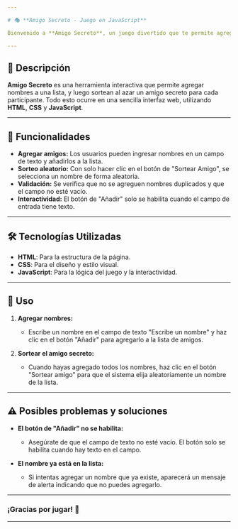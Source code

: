 ```yaml
---

# 🎭 **Amigo Secreto - Juego en JavaScript**

Bienvenido a **Amigo Secreto**, un juego divertido que te permite agregar amigos a una lista y hacer un sorteo aleatorio para descubrir quién te ha tocado. Este proyecto está desarrollado en **JavaScript** y es perfecto para eventos como intercambios de regalos entre amigos, familiares o compañeros de trabajo.

---
```


## 📑 **Descripción**

**Amigo Secreto** es una herramienta interactiva que permite agregar nombres a una lista, y luego sortean al azar un amigo secreto para cada participante. Todo esto ocurre en una sencilla interfaz web, utilizando **HTML**, **CSS** y **JavaScript**.

---

## 🚀 **Funcionalidades**

- **Agregar amigos:** Los usuarios pueden ingresar nombres en un campo de texto y añadirlos a la lista.
- **Sorteo aleatorio:** Con solo hacer clic en el botón de "Sortear Amigo", se selecciona un nombre de forma aleatoria.
- **Validación:** Se verifica que no se agreguen nombres duplicados y que el campo no esté vacío.
- **Interactividad:** El botón de "Añadir" solo se habilita cuando el campo de entrada tiene texto.

---

## 🛠 **Tecnologías Utilizadas**

- **HTML**: Para la estructura de la página.
- **CSS**: Para el diseño y estilo visual.
- **JavaScript**: Para la lógica del juego y la interactividad.

---

## 🔧 **Uso**

1. **Agregar nombres:**
   - Escribe un nombre en el campo de texto "Escribe un nombre" y haz clic en el botón "Añadir" para agregarlo a la lista de amigos.
   
2. **Sortear el amigo secreto:**
   - Cuando hayas agregado todos los nombres, haz clic en el botón "Sortear amigo" para que el sistema elija aleatoriamente un nombre de la lista.

---

## ⚠️ **Posibles problemas y soluciones**

- **El botón de "Añadir" no se habilita:**
  - Asegúrate de que el campo de texto no esté vacío. El botón solo se habilita cuando hay texto en el campo.
  
- **El nombre ya está en la lista:**
  - Si intentas agregar un nombre que ya existe, aparecerá un mensaje de alerta indicando que no puedes agregarlo.

---

### **¡Gracias por jugar!** 🎉

---
